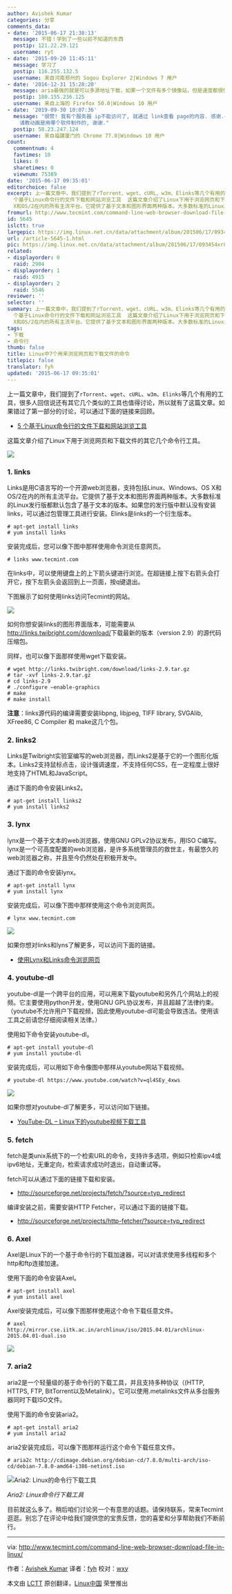 ```yaml
---
author: Avishek Kumar
categories: 分享
comments_data:
- date: '2015-06-17 21:38:13'
  message: 不错！学到了一些以前不知道的东西
  postip: 121.22.29.121
  username: ryt
- date: '2015-09-20 11:45:11'
  message: 学习了
  postip: 116.255.132.5
  username: 来自河南郑州的 Sogou Explorer 2|Windows 7 用户
- date: '2016-12-31 15:28:20'
  message: aria最强的就是可以多源地址下载，如果一个文件有多个镜像站，但是速度都很慢，aria可以从多个镜像同时下载到本地同一个文件
  postip: 180.155.236.125
  username: 来自上海的 Firefox 50.0|Windows 10 用户
- date: '2019-09-30 10:07:36'
  message: "很赞! 我有个服务器 ip不能访问了, 就通过 link查看 page的内容. 感谢.<br />\r\n另外这篇排版很美, 动画也做得非常清晰.
    请教动画是用哪个软件制作的, 谢谢."
  postip: 58.23.247.124
  username: 来自福建厦门的 Chrome 77.0|Windows 10 用户
count:
  commentnum: 4
  favtimes: 10
  likes: 0
  sharetimes: 0
  viewnum: 75389
date: '2015-06-17 09:35:01'
editorchoice: false
excerpt: 上一篇文章中，我们提到了rTorrent、wget、cURL、w3m、Elinks等几个有用的工具，很多人回信说还有其它几个类似的工具也值得讨论，所以就有了这篇文章。如果错过了第一部分的讨论，可以通过下面的链接来回顾。  5
  个基于Linux命令行的文件下载和网站浏览工具  这篇文章介绍了Linux下用于浏览网页和下载文件的其它几个命令行工具。  1. links Links是用C语言写的一个开源web浏览器，支持包括Linux、Windows、OS
  X和OS/2在内的所有主流平台。它提供了基于文本和图形界面两种版本。大多数标准的Linux发行版都默认包含了基于文本的版本。如果您
fromurl: http://www.tecmint.com/command-line-web-browser-download-file-in-linux/
id: 5645
islctt: true
largepic: https://img.linux.net.cn/data/attachment/album/201506/17/093454xr85khhge38ao5kd.jpg
url: /article-5645-1.html
pic: https://img.linux.net.cn/data/attachment/album/201506/17/093454xr85khhge38ao5kd.jpg.thumb.jpg
related:
- displayorder: 0
  raid: 2904
- displayorder: 1
  raid: 4915
- displayorder: 2
  raid: 5546
reviewer: ''
selector: ''
summary: 上一篇文章中，我们提到了rTorrent、wget、cURL、w3m、Elinks等几个有用的工具，很多人回信说还有其它几个类似的工具也值得讨论，所以就有了这篇文章。如果错过了第一部分的讨论，可以通过下面的链接来回顾。  5
  个基于Linux命令行的文件下载和网站浏览工具  这篇文章介绍了Linux下用于浏览网页和下载文件的其它几个命令行工具。  1. links Links是用C语言写的一个开源web浏览器，支持包括Linux、Windows、OS
  X和OS/2在内的所有主流平台。它提供了基于文本和图形界面两种版本。大多数标准的Linux发行版都默认包含了基于文本的版本。如果您
tags:
- 下载
- 命令行
thumb: false
title: Linux中7个用来浏览网页和下载文件的命令
titlepic: false
translator: fyh
updated: '2015-06-17 09:35:01'
---
```


上一篇文章中，我们提到了`rTorrent`、`wget`、`cURL`、`w3m`、`Elinks`等几个有用的工具，很多人回信说还有其它几个类似的工具也值得讨论，所以就有了这篇文章。如果错过了第一部分的讨论，可以通过下面的链接来回顾。


* [5 个基于Linux命令行的文件下载和网站浏览工具](/article-5546-1.html)


这篇文章介绍了Linux下用于浏览网页和下载文件的其它几个命令行工具。


![](/data/attachment/album/201506/17/093454xr85khhge38ao5kd.jpg)


### 1. links


Links是用C语言写的一个开源web浏览器，支持包括Linux、Windows、OS X和OS/2在内的所有主流平台。它提供了基于文本和图形界面两种版本。大多数标准的Linux发行版都默认包含了基于文本的版本。如果您的发行版中默认没有安装links，可以通过包管理工具进行安装。Elinks是links的一个衍生版本。



```
# apt-get install links
# yum install links

```

安装完成后，您可以像下图中那样使用命令浏览任意网页。



```
# links www.tecmint.com

```

在links中，可以使用键盘上的上下箭头键进行浏览。在超链接上按下右箭头会打开它，按下左箭头会返回到上一页面，按q键退出。


下图展示了如何使用links访问Tecmint的网站。


![](/data/attachment/album/201506/17/093511cs5dst32mzindvny.gif)


如何你想安装links的图形界面版本，可能需要从<http://links.twibright.com/download/>下载最新的版本（version 2.9）的源代码压缩包。


同样，也可以像下面那样使用wget下载安装。



```
# wget http://links.twibright.com/download/links-2.9.tar.gz
# tar -xvf links-2.9.tar.gz
# cd links-2.9
# ./configure –enable-graphics
# make
# make install

```

**注意**：links源代码的编译需要安装libpng, libjpeg, TIFF library, SVGAlib, XFree86, C Compiler 和 make这几个包。


### 2. links2


Links是Twibright实验室编写的web浏览器，而Links2是基于它的一个图形化版本。Links2支持鼠标点击，设计强调速度，不支持任何CSS，在一定程度上很好地支持了HTML和JavaScript。


通过下面的命令安装Links2。



```
# apt-get install links2
# yum install links2

```

### 3. lynx


lynx是一个基于文本的web浏览器，使用GNU GPLv2协议发布，用ISO C编写。lynx是一个可高度配置的web浏览器，是许多系统管理员的救世主，有最悠久的web浏览器之称，并且至今仍然处在积极开发中。


通过下面的命令安装lynx。



```
# apt-get install lynx
# yum install lynx

```

安装完成后，可以像下图中那样使用这个命令浏览网页。



```
# lynx www.tecmint.com

```

![](/data/attachment/album/201506/17/093519hye05w5be8uhn5zb.gif)


如果你想对links和lyns了解更多，可以访问下面的链接。


* [使用Lynx和Links命令浏览网页](http://www.tecmint.com/command-line-web-browsers/)


### 4. youtube-dl


youtube-dl是一个跨平台的应用，可以用来下载youtube和另外几个网站上的视频。它主要使用python开发，使用GNU GPL协议发布，并且超越了法律约束。（youtube不允许用户下载视频，因此使用youtube-dl可能会导致违法。使用该工具之前请您仔细阅读相关法律。）


使用如下命令安装youtube-dl。



```
# apt-get install youtube-dl
# yum install youtube-dl

```

安装完成后，可以用如下命令像图中那样从youtube网站下载视频。



```
# youtube-dl https://www.youtube.com/watch?v=ql4SEy_4xws

```

![](/data/attachment/album/201506/17/093521j0kw0ke77wp44pkg.gif)


如果你想对youtube-dl了解更多，可以访问如下链接。


* [YouTube-DL – Linux下的youtube视频下载工具](http://www.tecmint.com/install-youtube-dl-command-line-video-download-tool/)


### 5. fetch


fetch是类unix系统下的一个检索URL的命令，支持许多选项，例如只检索ipv4或ipv6地址，无重定向，检索请求成功时退出，自动重试等。


fetch可以从通过下面的链接下载和安装。


* <http://sourceforge.net/projects/fetch/?source=typ_redirect>


编译安装之前，需要安装HTTP Fetcher，可以通过下面的链接下载。


* <http://sourceforge.net/projects/http-fetcher/?source=typ_redirect>


### 6. Axel


Axel是Linux下的一个基于命令行的下载加速器，可以对请求使用多线程和多个http和ftp连接加速。


使用下面的命令安装Axel。



```
# apt-get install axel
# yum install axel

```

Axel安装完成后，可以像下图那样使用这个命令下载任意文件。



```
# axel http://mirror.cse.iitk.ac.in/archlinux/iso/2015.04.01/archlinux-2015.04.01-dual.iso

```

![](/data/attachment/album/201506/17/093527thimuo33665umaxi.gif)


### 7. aria2


aria2是一个轻量级的基于命令行的下载工具，并且支持多种协议（(HTTP, HTTPS, FTP, BitTorrent以及Metalink）。它可以使用.metalinks文件从多台服务器同时下载ISO文件。


使用下面的命令安装aria2。



```
# apt-get install aria2
# yum install aria2

```

aria2安装完成后，可以像下图那样运行这个命令下载任意文件。



```
# aria2c http://cdimage.debian.org/debian-cd/7.8.0/multi-arch/iso-cd/debian-7.8.0-amd64-i386-netinst.iso

```

![Aria2: Linux的命令行下载工具 ](/data/attachment/album/201506/17/093528rvdgz1azr33ae7mg.gif)


*Aria2: Linux命令行下载工具*


目前就这么多了。稍后咱们讨论另一个有意思的话题。请保持联系，常来Tecmint逛逛。别忘了在评论中给我们提供您的宝贵反馈，您的喜爱和分享帮助我们不断前行。




---


via: <http://www.tecmint.com/command-line-web-browser-download-file-in-linux/>


作者：[Avishek Kumar](http://www.tecmint.com/author/avishek/) 译者：[fyh](https://github.com/fyh) 校对：[wxy](https://github.com/wxy)


本文由 [LCTT](https://github.com/LCTT/TranslateProject) 原创翻译，[Linux中国](http://linux.cn/) 荣誉推出